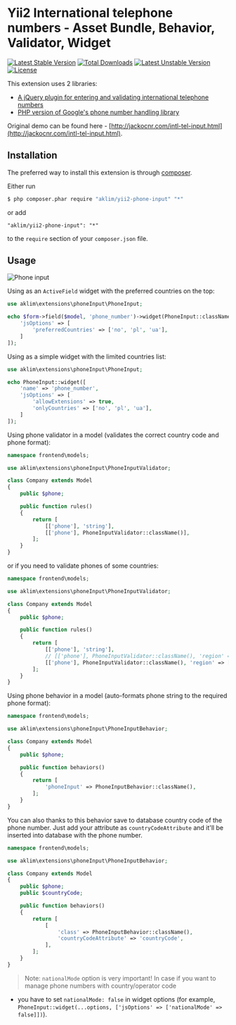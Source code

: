 Yii2 International telephone numbers - Asset Bundle, Behavior, Validator, Widget
================================================================================

[![Latest Stable Version](https://poser.pugx.org/aklim/yii2-phone-input/v/stable.svg)](https://packagist.org/packages/aklim/yii2-phone-input)
[![Total Downloads](https://poser.pugx.org/aklim/yii2-phone-input/downloads.svg)](https://packagist.org/packages/aklim/yii2-phone-input)
[![Latest Unstable Version](https://poser.pugx.org/aklim/yii2-phone-input/v/unstable.svg)](https://packagist.org/packages/aklim/yii2-phone-input)
[![License](https://poser.pugx.org/aklim/yii2-phone-input/license.svg)](https://packagist.org/packages/aklim/yii2-phone-input)

This extension uses 2 libraries:

- [A jQuery plugin for entering and validating international telephone numbers](https://github.com/Bluefieldscom/intl-tel-input)
- [PHP version of Google's phone number handling library](https://github.com/giggsey/libphonenumber-for-php)

Original demo can be found here - [http://jackocnr.com/intl-tel-input.html](http://jackocnr.com/intl-tel-input.html).

## Installation

The preferred way to install this extension is through [composer](http://getcomposer.org/download/).

Either run

```bash
$ php composer.phar require "aklim/yii2-phone-input" "*"
```

or add

```
"aklim/yii2-phone-input": "*"
```

to the `require` section of your `composer.json` file.

## Usage

![Phone input](screenshot.png "Phone input")

Using as an `ActiveField` widget with the preferred countries on the top:

```php
use aklim\extensions\phoneInput\PhoneInput;

echo $form->field($model, 'phone_number')->widget(PhoneInput::className(), [
    'jsOptions' => [
        'preferredCountries' => ['no', 'pl', 'ua'],
    ]
]);
```

Using as a simple widget with the limited countries list:

```php
use aklim\extensions\phoneInput\PhoneInput;

echo PhoneInput::widget([
    'name' => 'phone_number',
    'jsOptions' => [
        'allowExtensions' => true,
        'onlyCountries' => ['no', 'pl', 'ua'],
    ]
]);
```

Using phone validator in a model (validates the correct country code and phone format):

```php
namespace frontend\models;

use aklim\extensions\phoneInput\PhoneInputValidator;

class Company extends Model
{
    public $phone;

    public function rules()
    {
        return [
            [['phone'], 'string'],
            [['phone'], PhoneInputValidator::className()],
        ];
    }
}
```

or if you need to validate phones of some countries:

```php
namespace frontend\models;

use aklim\extensions\phoneInput\PhoneInputValidator;

class Company extends Model
{
    public $phone;

    public function rules()
    {
        return [
            [['phone'], 'string'],
            // [['phone'], PhoneInputValidator::className(), 'region' => 'UA'],
            [['phone'], PhoneInputValidator::className(), 'region' => ['PL', 'UA']],
        ];
    }
}
```

Using phone behavior in a model (auto-formats phone string to the required phone format):

```php
namespace frontend\models;

use aklim\extensions\phoneInput\PhoneInputBehavior;

class Company extends Model
{
    public $phone;

    public function behaviors()
    {
        return [
            'phoneInput' => PhoneInputBehavior::className(),
        ];
    }
}
```

You can also thanks to this behavior save to database country code of the phone number. Just add your attribute as
 `countryCodeAttribute` and it'll be inserted into database with the phone number.


```php
namespace frontend\models;

use aklim\extensions\phoneInput\PhoneInputBehavior;

class Company extends Model
{
    public $phone;
    public $countryCode;

    public function behaviors()
    {
        return [
            [
                'class' => PhoneInputBehavior::className(),
                'countryCodeAttribute' => 'countryCode',
            ],
        ];
    }
}
```

> Note: `nationalMode` option is very important! In case if you want to manage phone numbers with country/operator code
- you have to set `nationalMode: false` in widget options 
(for example, `PhoneInput::widget(...options, ['jsOptions' => ['nationalMode' => false]])`).
